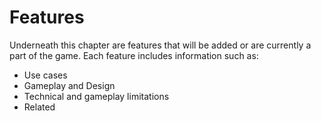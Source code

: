 # Features

Underneath this chapter are features that will be added or are currently a part of the game. Each feature includes information such as:
- Use cases
- Gameplay and Design
- Technical and gameplay limitations
- Related
